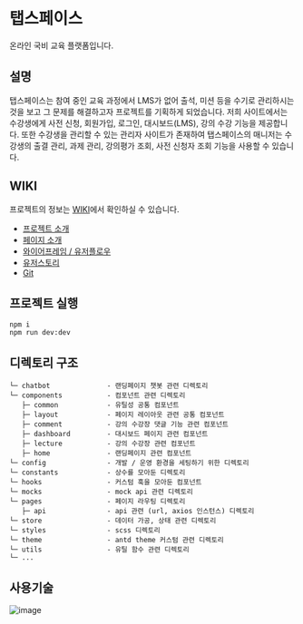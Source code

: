 # 탭스페이스
온라인 국비 교육 플랫폼입니다.

## 설명
탭스페이스는 참여 중인 교육 과정에서 LMS가 없어 출석, 미션 등을 수기로 관리하시는 것을 보고 그 문제를 해결하고자 프로젝트를 기획하게 되었습니다. 저희 사이트에서는 수강생에게 사전 신청, 회원가입, 로그인, 대시보드(LMS), 강의 수강 기능을 제공합니다. 또한 수강생을 관리할 수 있는 관리자 사이트가 존재하여 탭스페이스의 매니저는 수강생의 출결 관리, 과제 관리, 강의평가 조회, 사전 신청자 조회 기능을 사용할 수 있습니다.

## WIKI
프로젝트의 정보는 [WIKI](https://github.com/TEAM-TAB-SPACE/tabspace-front/wiki)에서 확인하실 수 있습니다.
- [프로젝트 소개](https://github.com/TEAM-TAB-SPACE/tabspace-front/wiki/%ED%94%84%EB%A1%9C%EC%A0%9D%ED%8A%B8-%EC%86%8C%EA%B0%9C)
- [페이지 소개](https://github.com/TEAM-TAB-SPACE/tabspace-front/wiki/%ED%8E%98%EC%9D%B4%EC%A7%80-%EC%86%8C%EA%B0%9C)
- [와이어프레임 / 유저플로우](https://github.com/TEAM-TAB-SPACE/tabspace-front/wiki/%EC%99%80%EC%9D%B4%EC%96%B4%ED%94%84%EB%A0%88%EC%9E%84----%EC%9C%A0%EC%A0%80%ED%94%8C%EB%A1%9C%EC%9A%B0)
- [유저스토리](https://github.com/TEAM-TAB-SPACE/tabspace-front/wiki/%EC%9C%A0%EC%A0%80%EC%8A%A4%ED%86%A0%EB%A6%AC)
- [Git](https://github.com/TEAM-TAB-SPACE/tabspace-front/wiki/Git)

## 프로젝트 실행
```
npm i
npm run dev:dev
```

## 디렉토리 구조
```
└─ chatbot              - 랜딩페이지 챗봇 관련 디렉토리
└─ components           - 컴포넌트 관련 디렉토리
   ├─ common            - 유틸성 공통 컴포넌트
   ├─ layout            - 페이지 레이아웃 관련 공통 컴포넌트
   ├─ comment           - 강의 수강장 댓글 기능 관련 컴포넌트
   ├─ dashboard         - 대시보드 페이지 관련 컴포넌트
   ├─ lecture           - 강의 수강장 관련 컴포넌트
   ├─ home              - 랜딩페이지 관련 컴포넌트
└─ config               - 개발 / 운영 환경을 세팅하기 위한 디렉토리
└─ constants            - 상수를 모아둔 디렉토리
└─ hooks                - 커스텀 훅을 모아둔 컴포넌트
└─ mocks                - mock api 관련 디렉토리
└─ pages                - 페이지 라우팅 디렉토리
   ├─ api               - api 관련 (url, axios 인스턴스) 디렉토리
└─ store                - 데이터 가공, 상태 관련 디렉토리
└─ styles               - scss 디렉토리
└─ theme                - antd theme 커스텀 관련 디렉토리
└─ utils                - 유틸 함수 관련 디렉토리
└─ ...
```

## 사용기술
![image](https://user-images.githubusercontent.com/75062526/232316704-7386e258-298f-48b1-b4fe-eac1ffc82ff5.png)

